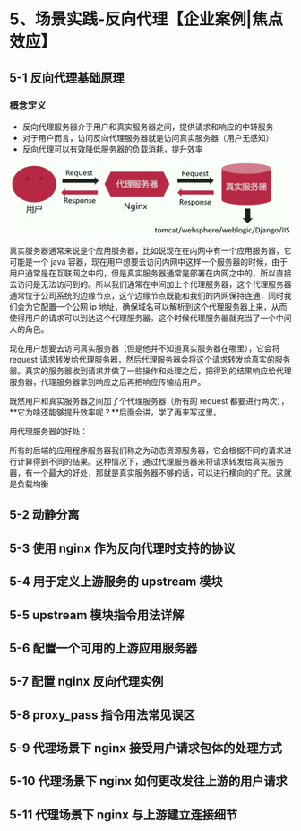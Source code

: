 # 5、场景实践-反向代理【企业案例|焦点效应】

## 5-1 反向代理基础原理

### 概念定义

- 反向代理服务器介于用户和真实服务器之间，提供请求和响应的中转服务
- 对于用户而言，访问反向代理服务器就是访问真实服务器（用户无感知）
- 反向代理可以有效降低服务器的负载消耗，提升效率

![](./media/10.png)



真实服务器通常来说是个应用服务器，比如说现在在内网中有一个应用服务器，它可能是一个 java 容器，现在用户想要去访问内网中这样一个服务器的时候，由于用户通常是在互联网之中的，但是真实服务器通常是部署在内网之中的，所以直接去访问是无法访问到的。所以我们通常在中间加上个代理服务器，这个代理服务器通常位于公司系统的边缘节点，这个边缘节点既能和我们的内网保持连通，同时我们会为它配置一个公网 ip 地址，确保域名可以解析到这个代理服务器上来，从而使得用户的请求可以到达这个代理服务器。这个时候代理服务器就充当了一个中间人的角色。

现在用户想要去访问真实服务器（但是他并不知道真实服务器在哪里），它会将 request 请求转发给代理服务器，然后代理服务器会将这个请求转发给真实的服务器。真实的服务器收到请求并做了一些操作和处理之后，把得到的结果响应给代理服务器，代理服务器拿到响应之后再把响应传输给用户。



既然用户和真实服务器之间加了个代理服务器（所有的 request 都要进行两次），**它为啥还能够提升效率呢？**后面会讲，学了再来写这里。

用代理服务器的好处：

所有的后端的应用程序服务器我们称之为动态资源服务器，它会根据不同的请求进行计算得到不同的结果。这种情况下，通过代理服务器来将请求转发给真实服务器，有一个最大的好处，那就是真实服务器不够的话，可以进行横向的扩充。这就是负载均衡

## 5-2 动静分离



## 5-3 使用 nginx 作为反向代理时支持的协议



## 5-4 用于定义上游服务的 upstream 模块



## 5-5 upstream 模块指令用法详解



## 5-6 配置一个可用的上游应用服务器



## 5-7 配置 nginx 反向代理实例



## 5-8 proxy_pass 指令用法常见误区



## 5-9 代理场景下 nginx 接受用户请求包体的处理方式



## 5-10 代理场景下 nginx 如何更改发往上游的用户请求



## 5-11 代理场景下 nginx 与上游建立连接细节



